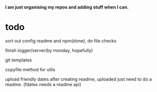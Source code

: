 **I am just organising my repos and adding stuff when I can.**


# todo

sort out config readme and npm(done), do file checks

finish logger/server(by monday, hopefully)

git templates

copyfile method for utils

upload friendly dates after creating readme, uploaded just need to do a readme. (fdates needs a readme api)
